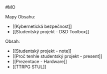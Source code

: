 #MO 

Mapy Obsahu:
- [[Kybernetická bezpečnost]]
- [[Studentský projekt - D&D Toolbox]]

Obsah:
- [[Studentský projekt - note]]
- [[Proč tenhle studentský projekt - present]]
- [[Prezentace - Hardware]]
- [[TTRPG STUL]]
